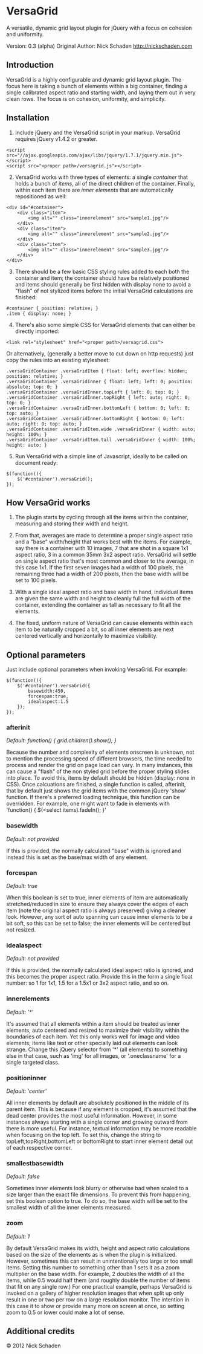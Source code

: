# VersaGrid

A versatile, dynamic grid layout plugin for jQuery with a focus on cohesion and uniformity.

Version: 0.3 (alpha)
Original Author: Nick Schaden
http://nickschaden.com

## Introduction

VersaGrid is a highly configurable and dynamic grid layout plugin. The focus here is taking a bunch of elements within a big container, finding a single calibrated aspect ratio and starting width, and laying them out in very clean rows. The focus is on cohesion, uniformity, and simplicity. 

## Installation

1. Include jQuery and the VersaGrid script in your markup. VersaGrid requires jQuery v1.4.2 or greater.

```
<script src="//ajax.googleapis.com/ajax/libs/jquery/1.7.1/jquery.min.js"></script>
<script src="<proper path>/versagrid.js"></script>
```

2. VersaGrid works with three types of elements: a single *container* that holds a bunch of *items*, all of the direct children of the container. Finally, within each item there are *inner elements* that are automatically repositioned as well:

```
<div id="#container">
	<div class="item">
		<img alt="" class="innerelement" src="sample1.jpg"/>
	</div>
	<div class="item">
		<img alt="" class="innerelement" src="sample2.jpg"/>
	</div>
	<div class="item">
		<img alt="" class="innerelement" src="sample3.jpg"/>
	</div>
</div>
```

3. There should be a few basic CSS styling rules added to each both the container and item; the container should have be relatively positioned and items should generally be first hidden with display none to avoid a "flash" of not stylized items before the initial VersaGrid calculations are finished:

```
#container { position: relative; }
.item { display: none; }
```

4. There's also some simple CSS for VersaGrid elements that can either be directly imported:

```
<link rel="stylesheet" href="<proper path>/versagrid.css">
```

Or alternatively, (generally a better move to cut down on http requests) just copy the rules into an existing stylesheet:

```
.versaGridContainer .versaGridItem { float: left; overflow: hidden; position: relative; }
.versaGridContainer .versaGridInner { float: left; left: 0; position: absolute; top: 0; } 
.versaGridContainer .versaGridInner.topLeft { left: 0; top: 0; }
.versaGridContainer .versaGridInner.topRight { left: auto; right: 0; top: 0; }
.versaGridContainer .versaGridInner.bottomLeft { bottom: 0; left: 0; top: auto; }
.versaGridContainer .versaGridInner.bottomRight { bottom: 0; left: auto; right: 0; top: auto; }
.versaGridContainer .versaGridItem.wide .versaGridInner { width: auto; height: 100%; }
.versaGridContainer .versaGridItem.tall .versaGridInner { width: 100%; height: auto; }
```

5. Run VersaGrid with a simple line of Javascript, ideally to be called on document ready:

```
$(function(){
	$('#container').versaGrid();
});
```

## How VersaGrid works

1. The plugin starts by cycling through all the items within the container, measuring and storing their width and height. 

2. From that, averages are made to determine a proper single aspect ratio and a "base" width/height that works best with the items. For example, say there is a container with 10 images, 7 that are shot in a square 1x1 aspect ratio, 3 in a common 35mm 3x2 aspect ratio. VersaGrid will settle on single aspect ratio that's most common and closer to the average, in this case 1x1. If the first seven images had a width of 100 pixels, the remaining three had a width of 200 pixels, then the base width will be set to 100 pixels.

3. With a single ideal aspect ratio and base width in hand, individual items are given the same width and height to cleanly full the full width of the container, extending the container as tall as necessary to fit all the elements. 

4. The fixed, uniform nature of VersaGrid can cause elements within each item to be naturally cropped a bit, so all inner elements are next centered vertically and horizontally to maximize visibility.

## Optional parameters

Just include optional parameters when invoking VersaGrid. For example:

```
$(function(){
	$('#container').versaGrid({
		basewidth:450,
		forcespan:true,
		idealaspect:1.5
	});
});
```

### afterinit
*Default: function() { grid.children().show(); }*

Because the number and complexity of elements onscreen is unknown, not to mention the processing speed of different browsers, the time needed to process and render the grid on page load can vary. In many instances, this can cause a "flash" of the non styled grid before the proper styling slides into place. To avoid this, items by default should be hidden (display: none in CSS). Once calcuations are finished, a single function is called, afterinit, that by default just shows the grid items with the common jQuery 'show' function. If there's a preferred loading technique, this function can be overridden. For example, one might want to fade in elements with 'function() { $(<select items).fadeIn(); }'

### basewidth
*Default: not provided*

If this is provided, the normally calculated "base" width is ignored and instead this is set as the base/max width of any element.

### forcespan
*Default: true*

When this boolean is set to true, inner elements of item are automatically stretched/reduced in size to ensure they always cover the edges of each item (note the original aspect ratio is always preserved) giving a cleaner look. However, any sort of auto spanning can cause inner elements to be a bit soft, so this can be set to false; the inner elements will be centered but not resized.

### idealaspect
*Default: not provided*

If this is provided, the normally calculated ideal aspect ratio is ignored, and this becomes the proper aspect ratio. Provide this in the form a single float number: so 1 for 1x1, 1.5 for a 1.5x1 or 3x2 aspect ratio, and so on.

### innerelements
*Default: '\*'*

It's assumed that all elements within a item should be treated as  inner elements, auto centered and resized to maximize their visibility within the boundaries of each item. Yet this only works well for image and video elements; items like text or other specially laid out elements can look strange. Change this jQuery selector from '*' (all elements) to something else in that case, such as 'img' for all images, or '.oneclassname' for a single targeted class.

### positioninner
*Default: 'center'*

All inner elements by default are absolutely positioned in the middle of its parent item. This is because if any element is cropped, it's assumed that the dead center provides the most useful information. However, in some instances always starting with a single corner and growing outward from there is more useful. For instance, textual information may be more readable when focusing on the top left. To set this, change the string to topLeft,topRight,bottomLeft or bottomRight to start inner element  detail out of each respective corner.

### smallestbasewidth
*Default: false*

Sometimes inner elements look blurry or otherwise bad when scaled to a size larger than the exact file dimensions. To prevent this from happening, set this boolean option to true. To do so, the base width will be set to the smallest width of all the inner elements measured.

### zoom
*Default: 1*

By default VersaGrid makes its width, height and aspect ratio calculations based on the size of the elements as is when the plugin is initialized. However, sometimes this can result in unintentionally too large or too small items. Setting this number to something other than 1 sets it as a zoom multiplier on the base width. For example, 2 doubles the width of all the items, while 0.5 would half them (and roughly double the number of items that fit on any single row.) For one practical example, perhaps VersaGrid is invoked on a gallery of higher resolution images that when split up only result in one or two per row on a large resolution monitor. The intention in this case it to show or provide many more on screen at once, so setting zoom to 0.5 or lower could make a lot of sense.

## Additional credits

&copy; 2012 Nick Schaden 